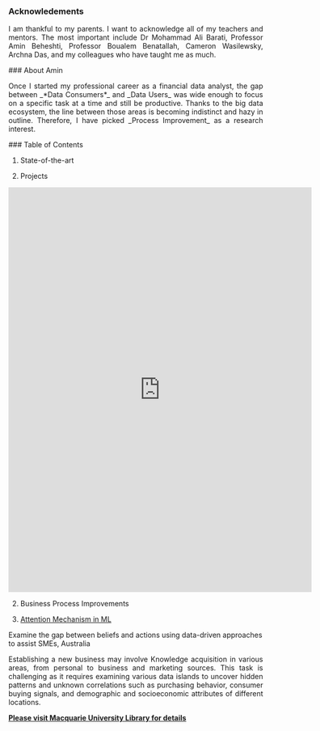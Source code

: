 ### Acknowledements
<P align="justify">
I am thankful to my parents. I want to acknowledge all of my teachers and mentors. The most important include Dr Mohammad Ali Barati, Professor Amin Beheshti, Professor Boualem Benatallah, Cameron Wasilewsky, Archna Das, and my colleagues who have taught me as much.
</p>
### About Amin
<P align="justify">
Once I started my professional career as a financial data analyst, the gap between _*Data Consumers*_ and _Data Users_ was wide enough to focus on a specific task at a time and still be productive. Thanks to the big data ecosystem, the line between those areas is becoming indistinct and hazy in outline. Therefore, I have picked _Process Improvement_ as a research interest.
</p>
### Table of Contents

1. State-of-the-art

2. Projects

<iframe width="600" height="800" frameborder="0"src="https://atlas.mindmup.com/aminanalyst/mtl_categories/index.html"></iframe>


2. Business Process Improvements

3. [Attention Mechanism in ML](https://github.com/aminanalyst/Amin-Edrisi/new/main#examine-the-gap-between-beliefs-and-actions-using-data-driven-approaches-to-assist-smes-australia)

Examine the gap between beliefs and actions using data-driven approaches to assist SMEs, Australia
<P align="justify">
Establishing a new business may involve Knowledge acquisition in various areas, from personal to business and marketing sources.
This task is challenging as it requires examining various data islands to uncover hidden patterns and unknown correlations such as purchasing behavior,
consumer buying signals, and demographic and socioeconomic attributes of different locations.

[**Please visit Macquarie University Library for details**](https://multisearch.mq.edu.au/discovery/fulldisplay?docid=cdi_arxiv_primary_2105_03852&context=PC&vid=61MACQUARIE_INST:MQ&lang=en&search_scope=MyInst_and_CI&adaptor=Primo%20Central&tab=Everything&query=any,contains,amin%20edrisi)
</p>  

